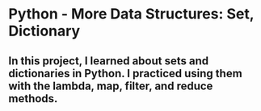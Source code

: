 # Python - More Data Structures: Set, Dictionary
## In this project, I learned about sets and dictionaries in Python. I practiced using them with the lambda, map, filter, and reduce methods.
